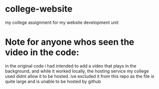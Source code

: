 # college-website
my college assignment for my website development unit

# Note for anyone whos seen the video in the code:
in the original code i had intended to add a video that plays in the background, and while it worked locally, the hosting service my college used didnt allow it to be hosted. ive excluded it from this repo as the file is quite large and is unable to be hosted by github

